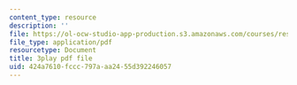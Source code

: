 ```yaml
---
content_type: resource
description: ''
file: https://ol-ocw-studio-app-production.s3.amazonaws.com/courses/res-18-005-highlights-of-calculus-spring-2010/424a7610fccc797aaa2455d392246057_UcWsDwg1XwM.pdf
file_type: application/pdf
resourcetype: Document
title: 3play pdf file
uid: 424a7610-fccc-797a-aa24-55d392246057
---
```

